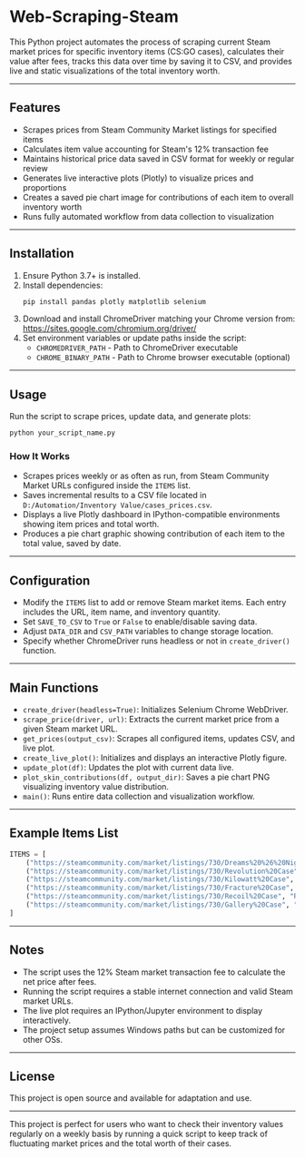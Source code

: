 # Web-Scraping-Steam

This Python project automates the process of scraping current Steam market prices for specific inventory items (CS:GO cases), calculates their value after fees, tracks this data over time by saving it to CSV, and provides live and static visualizations of the total inventory worth.

***

## Features

- Scrapes prices from Steam Community Market listings for specified items
- Calculates item value accounting for Steam's 12% transaction fee
- Maintains historical price data saved in CSV format for weekly or regular review
- Generates live interactive plots (Plotly) to visualize prices and proportions
- Creates a saved pie chart image for contributions of each item to overall inventory worth
- Runs fully automated workflow from data collection to visualization

***

## Installation

1. Ensure Python 3.7+ is installed.
2. Install dependencies:
   ```bash
   pip install pandas plotly matplotlib selenium
   ```
3. Download and install ChromeDriver matching your Chrome version from:
   https://sites.google.com/chromium.org/driver/
4. Set environment variables or update paths inside the script:
   - `CHROMEDRIVER_PATH` - Path to ChromeDriver executable
   - `CHROME_BINARY_PATH` - Path to Chrome browser executable (optional)

***

## Usage

Run the script to scrape prices, update data, and generate plots:

```bash
python your_script_name.py
```

### How It Works

- Scrapes prices weekly or as often as run, from Steam Community Market URLs configured inside the `ITEMS` list.
- Saves incremental results to a CSV file located in `D:/Automation/Inventory Value/cases_prices.csv`.
- Displays a live Plotly dashboard in IPython-compatible environments showing item prices and total worth.
- Produces a pie chart graphic showing contribution of each item to the total value, saved by date.

***

## Configuration

- Modify the `ITEMS` list to add or remove Steam market items. Each entry includes the URL, item name, and inventory quantity.
- Set `SAVE_TO_CSV` to `True` or `False` to enable/disable saving data.
- Adjust `DATA_DIR` and `CSV_PATH` variables to change storage location.
- Specify whether ChromeDriver runs headless or not in `create_driver()` function.

***

## Main Functions

- `create_driver(headless=True)`: Initializes Selenium Chrome WebDriver.
- `scrape_price(driver, url)`: Extracts the current market price from a given Steam market URL.
- `get_prices(output_csv)`: Scrapes all configured items, updates CSV, and live plot.
- `create_live_plot()`: Initializes and displays an interactive Plotly figure.
- `update_plot(df)`: Updates the plot with current data live.
- `plot_skin_contributions(df, output_dir)`: Saves a pie chart PNG visualizing inventory value distribution.
- `main()`: Runs entire data collection and visualization workflow.

***

## Example Items List

```python
ITEMS = [
    ("https://steamcommunity.com/market/listings/730/Dreams%20%26%20Nightmares%20Case", "Dreams & Nightmares Case", 1),
    ("https://steamcommunity.com/market/listings/730/Revolution%20Case", "Revolution Case", 2),
    ("https://steamcommunity.com/market/listings/730/Kilowatt%20Case", "Kilowatt Case", 3),
    ("https://steamcommunity.com/market/listings/730/Fracture%20Case", "Fracture Case", 1),
    ("https://steamcommunity.com/market/listings/730/Recoil%20Case", "Recoil Case", 2),
    ("https://steamcommunity.com/market/listings/730/Gallery%20Case", "Gallery Case", 3),
]
```

***

## Notes

- The script uses the 12% Steam market transaction fee to calculate the net price after fees.
- Running the script requires a stable internet connection and valid Steam market URLs.
- The live plot requires an IPython/Jupyter environment to display interactively.
- The project setup assumes Windows paths but can be customized for other OSs.

***

## License

This project is open source and available for adaptation and use.

***

This project is perfect for users who want to check their inventory values regularly on a weekly basis by running a quick script to keep track of fluctuating market prices and the total worth of their cases.
